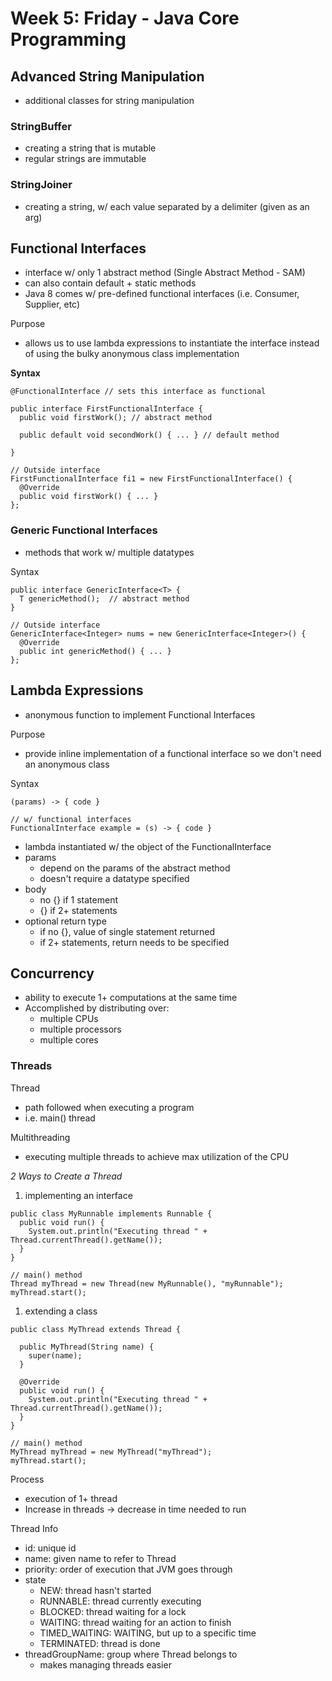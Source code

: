 # Week 5: Friday - Java Core Programming
## Advanced String Manipulation
- additional classes for string manipulation  

### StringBuffer
- creating a string that is mutable
- regular strings are immutable  

### StringJoiner
- creating a string, w/ each value separated by a delimiter (given as an arg)  

## Functional Interfaces
- interface w/ only 1 abstract method (Single Abstract Method - SAM)
- can also contain default + static methods
- Java 8 comes w/ pre-defined functional interfaces (i.e. Consumer, Supplier, etc)  

Purpose
- allows us to use lambda expressions to instantiate the interface instead of using the bulky anonymous class implementation

**Syntax**
```
@FunctionalInterface // sets this interface as functional

public interface FirstFunctionalInterface {
  public void firstWork(); // abstract method

  public default void secondWork() { ... } // default method

}

// Outside interface
FirstFunctionalInterface fi1 = new FirstFunctionalInterface() {
  @Override
  public void firstWork() { ... }
};
```  

### **Generic Functional Interfaces**
- methods that work w/ multiple datatypes  

Syntax
```
public interface GenericInterface<T> {
  T genericMethod();  // abstract method
}

// Outside interface
GenericInterface<Integer> nums = new GenericInterface<Integer>() {
  @Override
  public int genericMethod() { ... }
};
```

## Lambda Expressions
- anonymous function to implement Functional Interfaces  

Purpose
- provide inline implementation of a functional interface so we don't need an anonymous class  

Syntax
```
(params) -> { code }

// w/ functional interfaces
FunctionalInterface example = (s) -> { code }
```
- lambda instantiated w/ the object of the FunctionalInterface
- params
  - depend on the params of the abstract method
  - doesn't require a datatype specified
- body
  - no {} if 1 statement
  - {} if 2+ statements
- optional return type
  - if no {}, value of single statement returned
  - if 2+ statements, return needs to be specified  

## Concurrency
- ability to execute 1+ computations at the same time
- Accomplished by distributing over:
  - multiple CPUs
  - multiple processors
  - multiple cores  

### **Threads**
Thread
- path followed when executing a program
- i.e. main() thread  

Multithreading
- executing multiple threads to achieve max utilization of the CPU  

*2 Ways to Create a Thread*
1. implementing an interface
```
public class MyRunnable implements Runnable {
  public void run() {
    System.out.println("Executing thread " + Thread.currentThread().getName());
  }
}

// main() method
Thread myThread = new Thread(new MyRunnable(), "myRunnable");
myThread.start();
```

1. extending a class
```
public class MyThread extends Thread {

  public MyThread(String name) {
    super(name);
  }

  @Override
  public void run() {
    System.out.println("Executing thread " + Thread.currentThread().getName());
  }
}

// main() method
MyThread myThread = new MyThread("myThread");
myThread.start();

```

Process
- execution of 1+ thread
- Increase in threads -> decrease in time needed to run  

Thread Info
- id: unique id
- name: given name to refer to Thread
- priority: order of execution that JVM goes through
- state
  - NEW: thread hasn't started
  - RUNNABLE: thread currently executing
  - BLOCKED: thread waiting for a lock
  - WAITING: thread waiting for an action to finish
  - TIMED_WAITING: WAITING, but up to a specific time
  - TERMINATED: thread is done
- threadGroupName: group where Thread belongs to
  - makes managing threads easier  

